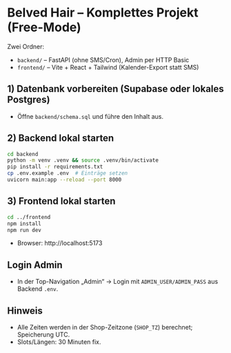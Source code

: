 # Belved Hair – Komplettes Projekt (Free-Mode)

Zwei Ordner:
- `backend/` – FastAPI (ohne SMS/Cron), Admin per HTTP Basic
- `frontend/` – Vite + React + Tailwind (Kalender-Export statt SMS)

## 1) Datenbank vorbereiten (Supabase oder lokales Postgres)
- Öffne `backend/schema.sql` und führe den Inhalt aus.

## 2) Backend lokal starten
```bash
cd backend
python -m venv .venv && source .venv/bin/activate
pip install -r requirements.txt
cp .env.example .env  # Einträge setzen
uvicorn main:app --reload --port 8000
```

## 3) Frontend lokal starten
```bash
cd ../frontend
npm install
npm run dev
```
- Browser: http://localhost:5173

## Login Admin
- In der Top-Navigation „Admin“ → Login mit `ADMIN_USER/ADMIN_PASS` aus Backend `.env`.

## Hinweis
- Alle Zeiten werden in der Shop-Zeitzone (`SHOP_TZ`) berechnet; Speicherung UTC.
- Slots/Längen: 30 Minuten fix.
